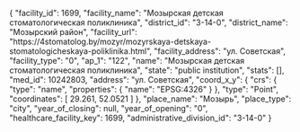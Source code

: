 {
    "facility_id": 1699,
    "facility_name": "Мозырская детская стоматологическая поликлиника",
    "district_id": "3-14-0",
    "district_name": "Мозырский район",
    "facility_url": "https:\/\/4stomatolog.by\/mozyr\/mozyrskaya-detskaya-stomatologicheskaya-poliklinika.html",
    "facility_address": "ул. Советская",
    "facility_type": "0",
    "ap_1": "122",
    "name": "Мозырская детская стоматологическая поликлиника",
    "state": "public institution",
    "stats": [],
    "med_id": 10242803,
    "address": "ул. Советская",
    "coord_x_y": {
        "crs": {
            "type": "name",
            "properties": {
                "name": "EPSG:4326"
            }
        },
        "type": "Point",
        "coordinates": [
            29.261,
            52.0521
        ]
    },
    "place_name": "Мозырь",
    "place_type": "city",
    "year_of_closing": null,
    "year_of_opening": "0",
    "healthcare_facility_key": 1699,
    "administrative_division_id": "3-14-0"
}